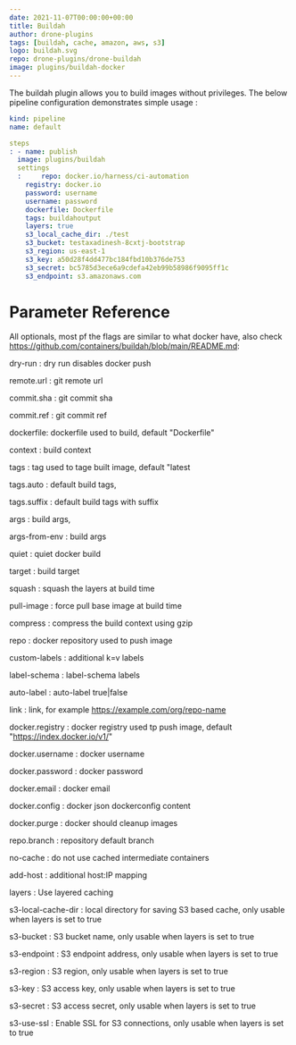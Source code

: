 ```yaml
---
date: 2021-11-07T00:00:00+00:00
title: Buildah
author: drone-plugins
tags: [buildah, cache, amazon, aws, s3]
logo: buildah.svg
repo: drone-plugins/drone-buildah
image: plugins/buildah-docker
---
```


The buildah plugin allows you to build images without privileges. The below pipeline configuration demonstrates simple usage
: 
```yaml
kind: pipeline
name: default

steps
: - name: publish  
  image: plugins/buildah
  settings
  :     repo: docker.io/harness/ci-automation
    registry: docker.io
    password: username
    username: password
    dockerfile: Dockerfile
    tags: buildahoutput
    layers: true
    s3_local_cache_dir: ./test
    s3_bucket: testaxadinesh-8cxtj-bootstrap
    s3_region: us-east-1
    s3_key: a50d28f4dd477bc184fbd10b376de753
    s3_secret: bc5785d3ece6a9cdefa42eb99b58986f9095ff1c
    s3_endpoint: s3.amazonaws.com
  ```


# Parameter Reference

All optionals, most pf the flags are similar to what docker have, also check https://github.com/containers/buildah/blob/main/README.md: 

dry-run
: dry run disables docker push

remote.url
: git remote url

commit.sha
: git commit sha

commit.ref
: git commit ref

dockerfile: 
dockerfile used to build, default "Dockerfile"

context
: build context

tags
: tag used to tage built image, default "latest

tags.auto
: default build tags,

tags.suffix
: default build tags with suffix

args
: build args,

args-from-env
: build args

quiet
: quiet docker build

target
: build target

squash
: squash the layers at build time

pull-image
: force pull base image at build time

compress
: compress the build context using gzip

repo
: docker repository used to push image

custom-labels
: additional k=v labels

label-schema
: label-schema labels

auto-label
: auto-label true|false

link
: link, for example https://example.com/org/repo-name

docker.registry
: docker registry used tp push image, default "https://index.docker.io/v1/"

docker.username
: docker username


docker.password
: docker password

docker.email
: docker email

docker.config
: docker json dockerconfig content

docker.purge
: docker should cleanup images

repo.branch
: repository default branch

no-cache
: do not use cached intermediate containers

add-host
: additional host:IP mapping

layers
: Use layered caching

s3-local-cache-dir
: local directory for saving S3 based cache, only usable when layers is set to true

s3-bucket
: S3 bucket name, only usable when layers is set to true

s3-endpoint
: S3 endpoint address, only usable when layers is set to true

s3-region
: S3 region, only usable when layers is set to true

s3-key
: S3 access key, only usable when layers is set to true

s3-secret
: S3 access secret, only usable when layers is set to true

s3-use-ssl
: Enable SSL for S3 connections, only usable when layers is set to true
